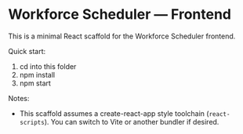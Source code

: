 # Workforce Scheduler — Frontend

This is a minimal React scaffold for the Workforce Scheduler frontend.

Quick start:

1. cd into this folder
2. npm install
3. npm start

Notes:
- This scaffold assumes a create-react-app style toolchain (`react-scripts`). You can switch to Vite or another bundler if desired.

